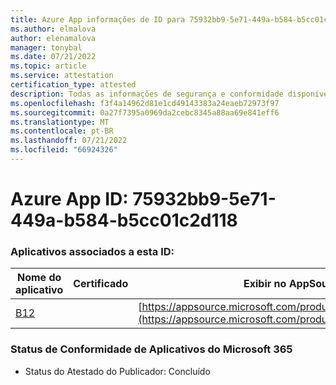 ```yaml
---
title: Azure App informações de ID para 75932bb9-5e71-449a-b584-b5cc01c2d118
ms.author: elmalova
author: elenamalova
manager: tonybal
ms.date: 07/21/2022
ms.topic: article
ms.service: attestation
certification_type: attested
description: Todas as informações de segurança e conformidade disponíveis para 75932bb9-5e71-449a-b584-b5cc01c2d118.
ms.openlocfilehash: f3f4a14962d81e1cd49143383a24eaeb72973f97
ms.sourcegitcommit: 0a27f7395a0969da2cebc8345a88aa69e841eff6
ms.translationtype: MT
ms.contentlocale: pt-BR
ms.lasthandoff: 07/21/2022
ms.locfileid: "66924326"
---
```

# <a name="azure-app-id-75932bb9-5e71-449a-b584-b5cc01c2d118"></a>Azure App ID: 75932bb9-5e71-449a-b584-b5cc01c2d118


### <a name="apps-associated-with-this-id"></a>Aplicativos associados a esta ID:
| **Nome do aplicativo** | **Certificado** | **Exibir no AppSource** |
|--------------|---------------|-----------------------|
| [B12](../forward/WA200004073.md) |  | [https://appsource.microsoft.com/product/office/WA200004073](https://appsource.microsoft.com/product/office/WA200004073) |

### <a name="microsoft-365-app-compliance-status"></a>Status de Conformidade de Aplicativos do Microsoft 365
- Status do Atestado do Publicador: Concluído
